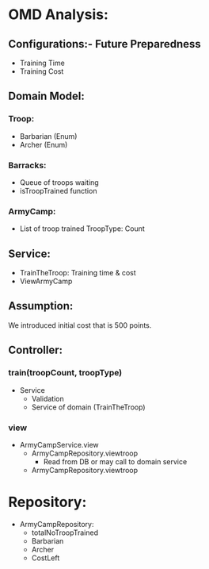 # OMD Analysis:

## Configurations:- Future Preparedness
- Training Time
- Training Cost

## Domain Model:
### Troop:
- Barbarian (Enum)
- Archer (Enum)

### Barracks:
- Queue of troops waiting
- isTroopTrained function

### ArmyCamp:
- List of troop trained TroopType: Count

## Service:
- TrainTheTroop: Training time & cost
- ViewArmyCamp

## Assumption:
We introduced initial cost that is 500 points.

## Controller:
### train(troopCount, troopType)
- Service
  - Validation
  - Service of domain (TrainTheTroop)

### view
- ArmyCampService.view
  - ArmyCampRepository.viewtroop
    - Read from DB or may call to domain service
  - ArmyCampRepository.viewtroop

# Repository:
- ArmyCampRepository:
  - totalNoTroopTrained
  - Barbarian
  - Archer
  - CostLeft
